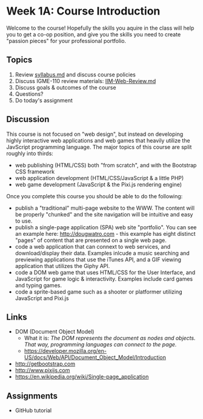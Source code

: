 # Week 1A: Course Introduction
Welcome to the course! Hopefully the skills you aquire in the class will help you to get a co-op position, and give you the skills you need to create "passion pieces" for your professional portfolio.
## Topics
1. Review [syllabus.md](../syllabus.md) and discuss course policies
1. Discuss IGME-110 review materials: [IIM-Web-Review.md](../IIM-Web-Review.md)
1. Discuss goals & outcomes of the course
1. Questions?
1. Do today's assignment

## Discussion
This course is not focused on "web design", but instead on developing highly interactive web applications and web games that heavily utilize the JavScript programming language.  The major topics of this course are split roughly into thirds:
- web publishing (HTML/CSS) both "from scratch", and with the Bootstrap CSS framework
- web application development (HTML/CSS/JavaScript & a little PHP)
- web game development (JavaScript & the Pixi.js rendering engine)

Once you complete this course you should be able to do the following:
- publish a "traditional" multi-page website to the WWW. The content will be properly "chunked" and the site navigation will be intuitive and easy to use.
- publish a single-page application (SPA) web site "portfolio". You can see an example here: http://dougwatro.com - this example has eight distinct "pages" of content that are presented on a single web page.
- code a web application that can connext to web services, and download/display their data. Examples inlcude a music searching and previewing applications that use the iTunes API, and a GIF viewing application that utilizes the Giphy API.
- code a DOM web game that uses HTML/CSS for the User Interface, and JavaScript for game logic & interactivity. Examples include card games and typing games.
- code a sprite-based game such as a shooter or platformer utilizing JavaScript and Pixi.js 


## Links
- DOM (Document Object Model)
  - What it is: *The DOM represents the document as nodes and objects. That way, programming languages can connect to the page.*
  - https://developer.mozilla.org/en-US/docs/Web/API/Document_Object_Model/Introduction
- http://getbootstrap.com
- http://www.pixijs.com
- https://en.wikipedia.org/wiki/Single-page_application 

## Assignments
- GitHub tutorial 
